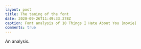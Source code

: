 ```yaml
---
layout: post
title: The taming of the font
date: 2020-09-26T11:49:33.378Z
caption: Font analysis of 10 Things I Hate About You (movie)
comments: true
---
```

An analysis.